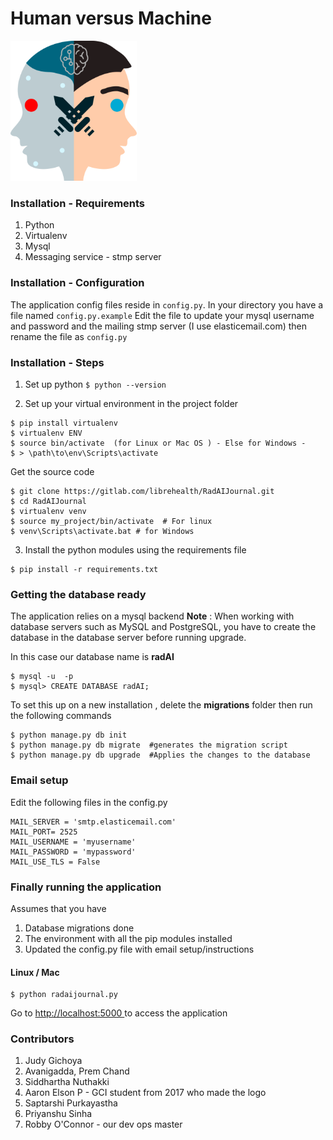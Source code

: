 # Human versus Machine 
<img src="app/static/logos/radai-machine-vs-man.svg.png" alt="Human versus Machine Artwork" width="40%">

### Installation - Requirements
1. Python
2. Virtualenv
3. Mysql
4. Messaging service - stmp server


### Installation - Configuration

The application config files reside in  `config.py`.  In your directory you have a file named `config.py.example`
Edit the file to update your mysql username and password and the mailing stmp server (I use elasticemail.com) then rename the file as `config.py`


### Installation - Steps

1. Set up python
```$ python --version```

2. Set up your virtual environment in the project folder
```
$ pip install virtualenv
$ virtualenv ENV
$ source bin/activate  (for Linux or Mac OS ) - Else for Windows -
$ > \path\to\env\Scripts\activate
```

Get the source code
```
$ git clone https://gitlab.com/librehealth/RadAIJournal.git
$ cd RadAIJournal
$ virtualenv venv
$ source my_project/bin/activate  # For linux
$ venv\Scripts\activate.bat # for Windows
```

3. Install the python modules using the requirements file
```
$ pip install -r requirements.txt
```

### Getting the database ready

The application relies on a  mysql backend
**Note** : When working with database servers such as MySQL and PostgreSQL, you have to create the database in the database server before running upgrade.

In this case our database name is **radAI**
```
$ mysql -u  -p
$ mysql> CREATE DATABASE radAI;
```

To set this up on a new installation , delete the **migrations** folder  then run the following commands

```
$ python manage.py db init
$ python manage.py db migrate  #generates the migration script
$ python manage.py db upgrade  #Applies the changes to the database
```

### Email setup
Edit the following files in the config.py
```
MAIL_SERVER = 'smtp.elasticemail.com'
MAIL_PORT= 2525
MAIL_USERNAME = 'myusername'
MAIL_PASSWORD = 'mypassword'
MAIL_USE_TLS = False
```

### Finally running the application

Assumes that you have
1. Database migrations done
2. The environment with all the pip modules installed
3. Updated the config.py file with email setup/instructions

#### Linux / Mac
```
$ python radaijournal.py
```

Go to <a href="http://localhost:5000"> http://localhost:5000 </a>to access the application

### Contributors
1. Judy Gichoya
2. Avanigadda, Prem Chand
3. Siddhartha Nuthakki
4. Aaron Elson P - GCI student from 2017 who made the logo
5. Saptarshi Purkayastha
6. Priyanshu Sinha
7. Robby O'Connor - our dev ops master
